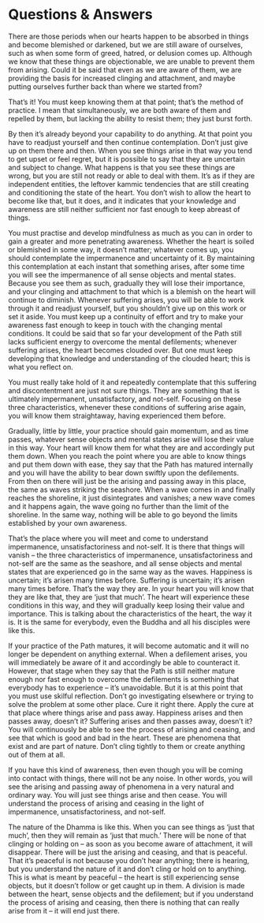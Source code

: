 Questions & Answers
===================

There are those periods when our hearts happen to be absorbed in things
and become blemished or darkened, but we are still aware of ourselves,
such as when some form of greed, hatred, or delusion comes up. Although
we know that these things are objectionable, we are unable to prevent
them from arising. Could it be said that even as we are aware of them,
we are providing the basis for increased clinging and attachment, and
maybe putting ourselves further back than where we started from?

That’s it! You must keep knowing them at that point; that’s the method
of practice. I mean that simultaneously, we are both aware of them and
repelled by them, but lacking the ability to resist them; they just
burst forth.

By then it’s already beyond your capability to do anything. At that
point you have to readjust yourself and then continue contemplation.
Don’t just give up on them there and then. When you see things arise in
that way you tend to get upset or feel regret, but it is possible to say
that they are uncertain and subject to change. What happens is that you
see these things are wrong, but you are still not ready or able to deal
with them. It’s as if they are independent entities, the leftover kammic
tendencies that are still creating and conditioning the state of the
heart. You don’t wish to allow the heart to become like that, but it
does, and it indicates that your knowledge and awareness are still
neither sufficient nor fast enough to keep abreast of things.

You must practise and develop mindfulness as much as you can in order to
gain a greater and more penetrating awareness. Whether the heart is
soiled or blemished in some way, it doesn’t matter; whatever comes up,
you should contemplate the impermanence and uncertainty of it. By
maintaining this contemplation at each instant that something arises,
after some time you will see the impermanence of all sense objects and
mental states. Because you see them as such, gradually they will lose
their importance, and your clinging and attachment to that which is a
blemish on the heart will continue to diminish. Whenever suffering
arises, you will be able to work through it and readjust yourself, but
you shouldn’t give up on this work or set it aside. You must keep up a
continuity of effort and try to make your awareness fast enough to keep
in touch with the changing mental conditions. It could be said that so
far your development of the Path still lacks sufficient energy to
overcome the mental defilements; whenever suffering arises, the heart
becomes clouded over. But one must keep developing that knowledge and
understanding of the clouded heart; this is what you reflect on.

You must really take hold of it and repeatedly contemplate that this
suffering and discontentment are just not sure things. They are
something that is ultimately impermanent, unsatisfactory, and not-self.
Focusing on these three characteristics, whenever these conditions of
suffering arise again, you will know them straightaway, having
experienced them before.

Gradually, little by little, your practice should gain momentum, and as
time passes, whatever sense objects and mental states arise will lose
their value in this way. Your heart will know them for what they are and
accordingly put them down. When you reach the point where you are able
to know things and put them down with ease, they say that the Path has
matured internally and you will have the ability to bear down swiftly
upon the defilements. From then on there will just be the arising and
passing away in this place, the same as waves striking the seashore.
When a wave comes in and finally reaches the shoreline, it just
disintegrates and vanishes; a new wave comes and it happens again, the
wave going no further than the limit of the shoreline. In the same way,
nothing will be able to go beyond the limits established by your own
awareness.

That’s the place where you will meet and come to understand
impermanence, unsatisfactoriness and not-self. It is there that things
will vanish – the three characteristics of impermanence,
unsatisfactoriness and not-self are the same as the seashore, and all
sense objects and mental states that are experienced go in the same way
as the waves. Happiness is uncertain; it’s arisen many times before.
Suffering is uncertain; it’s arisen many times before. That’s the way
they are. In your heart you will know that they are like that, they are
‘just that much’. The heart will experience these conditions in this
way, and they will gradually keep losing their value and importance.
This is talking about the characteristics of the heart, the way it is.
It is the same for everybody, even the Buddha and all his disciples were
like this.

If your practice of the Path matures, it will become automatic and it
will no longer be dependent on anything external. When a defilement
arises, you will immediately be aware of it and accordingly be able to
counteract it. However, that stage when they say that the Path is still
neither mature enough nor fast enough to overcome the defilements is
something that everybody has to experience – it’s unavoidable. But it is
at this point that you must use skilful reflection. Don’t go
investigating elsewhere or trying to solve the problem at some other
place. Cure it right there. Apply the cure at that place where things
arise and pass away. Happiness arises and then passes away, doesn’t it?
Suffering arises and then passes away, doesn’t it? You will continuously
be able to see the process of arising and ceasing, and see that which is
good and bad in the heart. These are phenomena that exist and are part
of nature. Don’t cling tightly to them or create anything out of them at
all.

If you have this kind of awareness, then even though you will be coming
into contact with things, there will not be any noise. In other words,
you will see the arising and passing away of phenomena in a very natural
and ordinary way. You will just see things arise and then cease. You
will understand the process of arising and ceasing in the light of
impermanence, unsatisfactoriness, and not-self.

The nature of the Dhamma is like this. When you can see things as ‘just
that much’, then they will remain as ‘just that much.’ There will be
none of that clinging or holding on – as soon as you become aware of
attachment, it will disappear. There will be just the arising and
ceasing, and that is peaceful. That it’s peaceful is not because you
don’t hear anything; there is hearing, but you understand the nature of
it and don’t cling or hold on to anything. This is what is meant by
peaceful – the heart is still experiencing sense objects, but it doesn’t
follow or get caught up in them. A division is made between the heart,
sense objects and the defilement; but if you understand the process of
arising and ceasing, then there is nothing that can really arise from it
– it will end just there.
